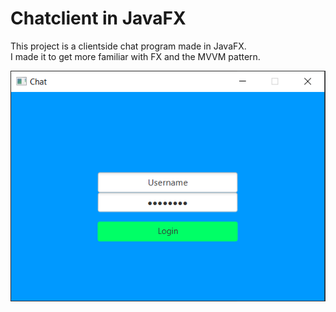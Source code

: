 # Chatclient in JavaFX

This project is a clientside chat program made in JavaFX. <br>
I made it to get more familiar with FX and the MVVM pattern.

![](Chatfximg.PNG)
